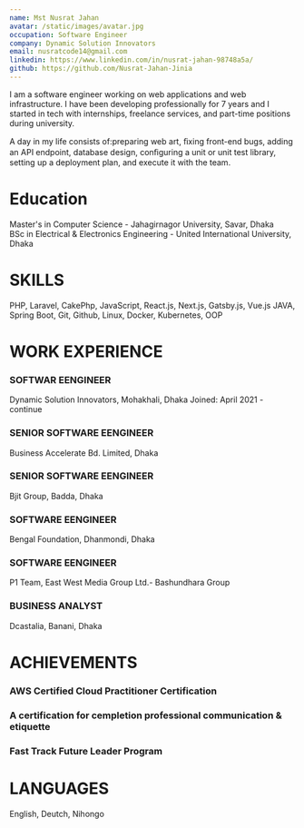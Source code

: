```yaml
---
name: Mst Nusrat Jahan
avatar: /static/images/avatar.jpg
occupation: Software Engineer
company: Dynamic Solution Innovators
email: nusratcode14@gmail.com
linkedin: https://www.linkedin.com/in/nusrat-jahan-98748a5a/
github: https://github.com/Nusrat-Jahan-Jinia
---
```


I am a software engineer working on web applications and web infrastructure. I
have been developing professionally for 7 years and I started in tech with internships, freelance services, and part-time positions during university.

A day in my life consists of:preparing web art, ﬁxing front-end bugs, adding an
API endpoint, database design, conﬁguring a unit or unit test library, setting up a
deployment plan, and execute it with the team.

# Education

Master's in Computer Science - Jahagirnagor University, Savar, Dhaka  
BSc in Electrical & Electronics Engineering - United International University, Dhaka

# SKILLS

PHP, Laravel, CakePhp, JavaScript, React.js, Next.js, Gatsby.js, Vue.js
JAVA, Spring Boot, Git, Github, Linux, Docker, Kubernetes, OOP

# WORK EXPERIENCE

### SOFTWAR EENGINEER

Dynamic Solution Innovators, Mohakhali, Dhaka
Joined: April 2021 - continue

### SENIOR SOFTWARE EENGINEER

Business Accelerate Bd. Limited, Dhaka

### SENIOR SOFTWARE EENGINEER

Bjit Group, Badda, Dhaka

### SOFTWARE EENGINEER

Bengal Foundation, Dhanmondi, Dhaka

### SOFTWARE EENGINEER

P1 Team, East West Media Group Ltd.- Bashundhara Group

### BUSINESS ANALYST

Dcastalia, Banani, Dhaka

# ACHIEVEMENTS

### AWS Certified Cloud Practitioner Certification

### A certification for cempletion professional communication & etiquette

### Fast Track Future Leader Program

# LANGUAGES

English, Deutch, Nihongo
